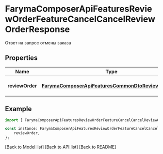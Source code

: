 # FarymaComposerApiFeaturesReviewOrderFeatureCancelCancelReviewOrderResponse

Ответ на запрос отмены заказа

## Properties

Name | Type | Description | Notes
------------ | ------------- | ------------- | -------------
**reviewOrder** | [**FarymaComposerApiFeaturesCommonDtoReviewOrderDto**](FarymaComposerApiFeaturesCommonDtoReviewOrderDto.md) | Заказ разбора трека | [default to undefined]

## Example

```typescript
import { FarymaComposerApiFeaturesReviewOrderFeatureCancelCancelReviewOrderResponse } from './api';

const instance: FarymaComposerApiFeaturesReviewOrderFeatureCancelCancelReviewOrderResponse = {
    reviewOrder,
};
```

[[Back to Model list]](../README.md#documentation-for-models) [[Back to API list]](../README.md#documentation-for-api-endpoints) [[Back to README]](../README.md)
